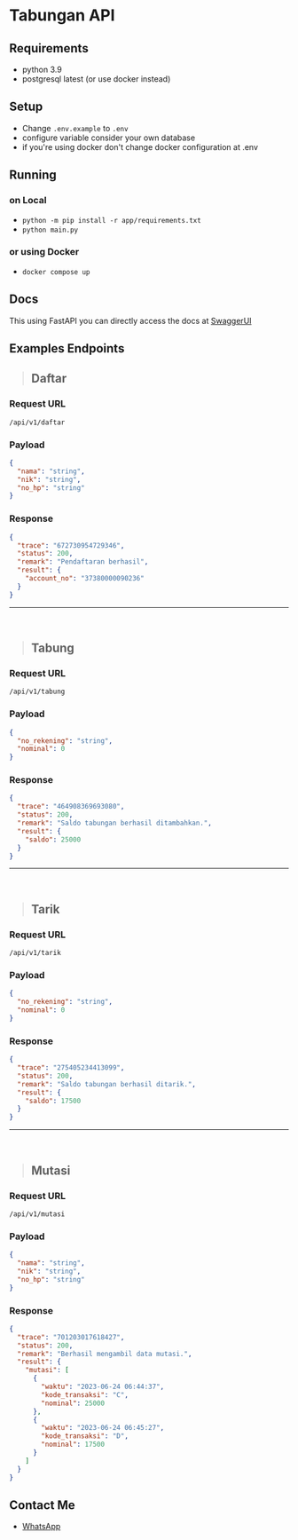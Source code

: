 # Tabungan API

## Requirements
- python 3.9
- postgresql latest (or use docker instead)

## Setup
- Change `.env.example` to `.env`
- configure variable consider your own database
- if you're using docker don't change docker configuration at .env

## Running
### on Local
- `python -m pip install -r app/requirements.txt`
- `python main.py`

### or using Docker
- `docker compose up`

## Docs
This using FastAPI you can directly access the docs at [SwaggerUI](http://localhost:8000/docs)

## Examples Endpoints

> ## Daftar
### Request URL
`/api/v1/daftar`
### Payload
```json
{
  "nama": "string",
  "nik": "string",
  "no_hp": "string"
}
```
### Response
```json
{
  "trace": "672730954729346",
  "status": 200,
  "remark": "Pendaftaran berhasil",
  "result": {
    "account_no": "37380000090236"
  }
}
```
<hr /> 
<br /> 

> ## Tabung
### Request URL
`/api/v1/tabung`
### Payload
```json
{
  "no_rekening": "string",
  "nominal": 0
}
```
### Response
```json
{
  "trace": "464908369693080",
  "status": 200,
  "remark": "Saldo tabungan berhasil ditambahkan.",
  "result": {
    "saldo": 25000
  }
}
```
<hr /> 
<br /> 

> ## Tarik
### Request URL
`/api/v1/tarik`
### Payload
```json
{
  "no_rekening": "string",
  "nominal": 0
}
```
### Response
```json
{
  "trace": "275405234413099",
  "status": 200,
  "remark": "Saldo tabungan berhasil ditarik.",
  "result": {
    "saldo": 17500
  }
}
```

<hr /> 
<br /> 

> ## Mutasi
### Request URL
`/api/v1/mutasi`
### Payload
```json
{
  "nama": "string",
  "nik": "string",
  "no_hp": "string"
}
```
### Response
```json
{
  "trace": "701203017618427",
  "status": 200,
  "remark": "Berhasil mengambil data mutasi.",
  "result": {
    "mutasi": [
      {
        "waktu": "2023-06-24 06:44:37",
        "kode_transaksi": "C",
        "nominal": 25000
      },
      {
        "waktu": "2023-06-24 06:45:27",
        "kode_transaksi": "D",
        "nominal": 17500
      }
    ]
  }
}
```

## Contact Me
- [WhatsApp](https://wa.me/6285559038021)